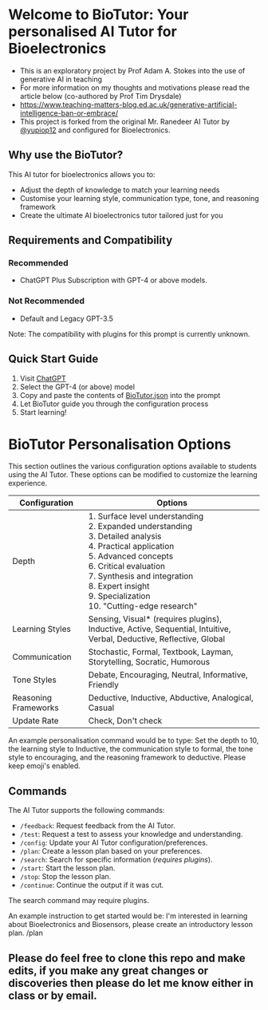 # Welcome to BioTutor: Your personalised AI Tutor for Bioelectronics
- This is an exploratory project by Prof Adam A. Stokes into the use of generative AI in teaching
- For more information on my thoughts and motivations please read the article below (co-authored by Prof Tim Drysdale)
- https://www.teaching-matters-blog.ed.ac.uk/generative-artificial-intelligence-ban-or-embrace/
- This project is forked from the original Mr. Ranedeer AI Tutor by [@yupiop12](https://twitter.com/yupiop12) and configured for Bioelectronics.

## Why use the BioTutor?

This AI tutor for bioelectronics allows you to:
- Adjust the depth of knowledge to match your learning needs
- Customise your learning style, communication type, tone, and reasoning framework
- Create the ultimate AI bioelectronics tutor tailored just for you

## Requirements and Compatibility

### Recommended
- ChatGPT Plus Subscription with GPT-4 or above models.

### Not Recommended
- Default and Legacy GPT-3.5

Note: The compatibility with plugins for this prompt is currently unknown.

## Quick Start Guide

1. Visit [ChatGPT](https://chat.openai.com/chat)
2. Select the GPT-4 (or above) model
3. Copy and paste the contents of [BioTutor.json](https://github.com/aastokes/BioTutor) into the prompt
4. Let BioTutor guide you through the configuration process
5. Start learning!

# BioTutor Personalisation Options

This section outlines the various configuration options available to students using the AI Tutor. These options can be modified to customize the learning experience.

| Configuration       | Options                                                                                                                                                                      |
|---------------------|------------------------------------------------------------------------------------------------------------------------------------------------------------------------------|
| Depth               | 1. Surface level understanding<br>2. Expanded understanding<br>3. Detailed analysis<br>4. Practical application<br>5. Advanced concepts<br>6. Critical evaluation<br>7. Synthesis and integration<br>8. Expert insight<br>9. Specialization<br>10. "Cutting-edge research"
| Learning Styles     | Sensing, Visual* (requires plugins), Inductive, Active, Sequential, Intuitive, Verbal, Deductive, Reflective, Global                                                         |
| Communication       | Stochastic, Formal, Textbook, Layman, Storytelling, Socratic, Humorous                                                                                                       |
| Tone Styles         | Debate, Encouraging, Neutral, Informative, Friendly                                                                                                                          |
| Reasoning Frameworks| Deductive, Inductive, Abductive, Analogical, Casual                                                                                                                         |
| Update Rate         | Check, Don't check                                                                                                                                                           |

An example personalisation command would be to type: 
Set the depth to 10, the learning style to Inductive, the communication style to formal, the tone style to encouraging, and the reasoning framework to deductive. Please keep emoji's enabled.

## Commands

The AI Tutor supports the following commands:

- `/feedback`: Request feedback from the AI Tutor.
- `/test`: Request a test to assess your knowledge and understanding.
- `/config`: Update your AI Tutor configuration/preferences.
- `/plan`: Create a lesson plan based on your preferences.
- `/search`: Search for specific information (*requires plugins*).
- `/start`: Start the lesson plan.
- `/stop`: Stop the lesson plan.
- `/continue`: Continue the output if it was cut.

The search command may require plugins.

An example instruction to get started would be:
I'm interested in learning about Bioelectronics and Biosensors, please create an introductory lesson plan. /plan

## Please do feel free to clone this repo and make edits, if you make any great changes or discoveries then please do let me know either in class or by email. 
